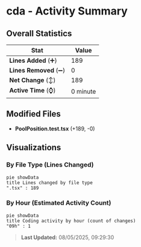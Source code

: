 # cda - Activity Summary 

## Overall Statistics

| Stat                   | Value                                                             |
| ---------------------- | ----------------------------------------------------------------- |
| **Lines Added** (➕)   | 189                                          |
| **Lines Removed** (➖) | 0                                        |
| **Net Change** (↕)    | 189                |
| **Active Time** (⌚)   | 0 minute |


## Modified Files
- **PoolPosition.test.tsx** (+189, -0)

## Visualizations

### By File Type (Lines Changed)

```mermaid
pie showData
title Lines changed by file type
".tsx" : 189
```

### By Hour (Estimated Activity Count)

```mermaid
pie showData
title Coding activity by hour (count of changes)
"09h" : 1
```


> **Last Updated:** 08/05/2025, 09:29:30